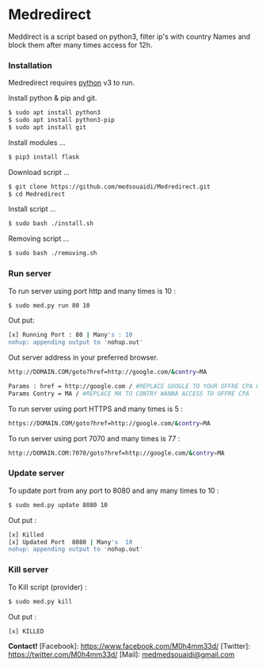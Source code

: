# Medredirect

Meddirect is a script based on python3, filter ip's with country Names and block them after many times access for 12h.

### Installation

Medredirect requires [python](https://fr.wikipedia.org/wiki/Python_(langage)) v3 to run.

Install python & pip and git.

```sh
$ sudo apt install python3
$ sudo apt install python3-pip
$ sudo apt install git
```

Install modules ...

```sh
$ pip3 install flask
```

Download script ...

```sh
$ git clone https://github.com/medsouaidi/Medredirect.git
$ cd Medredirect
```

Install script ...

```sh
$ sudo bash ./install.sh 
```
Removing script ...
```sh
$ sudo bash ./removing.sh
```

### Run server

To run server using port http and many times is 10 :
```sh
$ sudo med.py run 80 10
```
Out put:
```sh
[x] Running Port : 80 | Many's : 10
nohup: appending output to 'nohup.out'
```
Out server address in your preferred browser.

```sh
http://DOMAIN.COM/goto?href=http://google.com/&contry=MA
```
```sh
Params : href = http://google.com / #REPLACE GOOGLE TO YOUR OFFRE CPA OR REDIRECT
Params Contry = MA / #REPLACE MA TO CONTRY WANNA ACCESS TO OFFRE CPA
```

To run server using port HTTPS and many times is 5 :
```sh
https://DOMAIN.COM/goto?href=http://google.com/&contry=MA
```
To run server using port 7070 and many times is 77 :
```sh
http://DOMAIN.COM:7070/goto?href=http://google.com/&contry=MA
```
### Update server

To update port from any port to 8080 and any many times to 10 :
```sh
$ sudo med.py update 8080 10
```
Out put :
```sh
[x] Killed 
[x] Updated Port  8080 | Many's  10
nohup: appending output to 'nohup.out'
```

### Kill server

To Kill script (provider) :
```sh
$ sudo med.py kill
```
Out put :
```sh
[x] KILLED
```


**Contact!**
   [Facebook]: <https://www.facebook.com/M0h4mm33d/>
   [Twitter]: <https://twitter.com/M0h4mm33d/>
   [Mail]: <medmedsouaidi@gmail.com>
